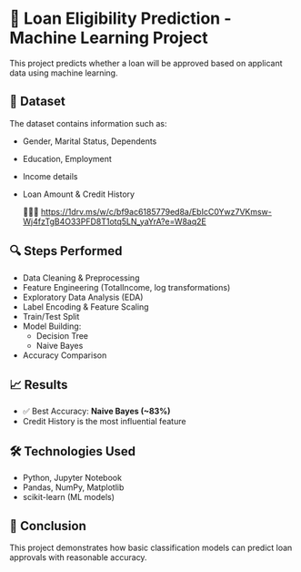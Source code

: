 # 🏦 Loan Eligibility Prediction - Machine Learning Project

This project predicts whether a loan will be approved based on applicant data using machine learning.

## 📁 Dataset
The dataset contains information such as:
- Gender, Marital Status, Dependents
- Education, Employment
- Income details
- Loan Amount & Credit History

  🔗🔗🔗 https://1drv.ms/w/c/bf9ac6185779ed8a/EbIcC0Ywz7VKmsw-Wj4fzTgB4O33PFD8T1otq5LN_yaYrA?e=W8aq2E

## 🔍 Steps Performed
- Data Cleaning & Preprocessing
- Feature Engineering (TotalIncome, log transformations)
- Exploratory Data Analysis (EDA)
- Label Encoding & Feature Scaling
- Train/Test Split
- Model Building: 
  - Decision Tree
  - Naive Bayes
- Accuracy Comparison

## 📈 Results
- ✅ Best Accuracy: **Naive Bayes (~83%)**
- Credit History is the most influential feature

## 🛠 Technologies Used
- Python, Jupyter Notebook
- Pandas, NumPy, Matplotlib
- scikit-learn (ML models)

## 📌 Conclusion
This project demonstrates how basic classification models can predict loan approvals with reasonable accuracy.

